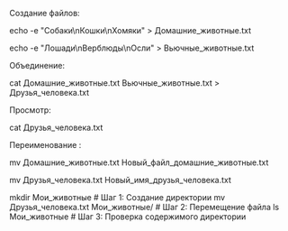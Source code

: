 Создание файлов:

echo -e "Собаки\nКошки\nХомяки" > Домашние_животные.txt

echo -e "Лошади\nВерблюды\nОсли" > Вьючные_животные.txt

Объединение:

cat Домашние_животные.txt Вьючные_животные.txt > Друзья_человека.txt

Просмотр:

cat Друзья_человека.txt

Переименование :

mv Домашние_животные.txt Новый_файл_домашние_животные.txt

mv Друзья_человека.txt Новый_имя_друзья_человека.txt

mkdir Мои_животные               # Шаг 1: Создание директории
mv Друзья_человека.txt Мои_животные/   # Шаг 2: Перемещение файла
ls Мои_животные                 # Шаг 3: Проверка содержимого директории
